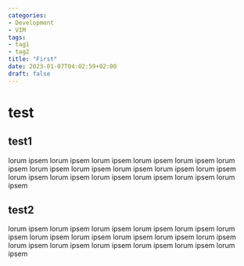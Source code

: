 ```yaml
---
categories:
- Development
- VIM
tags:
- tag1
- tag2
title: "First"
date: 2023-01-07T04:02:59+02:00
draft: false
---
```


# test
## test1
lorum ipsem lorum ipsem lorum ipsem lorum ipsem lorum ipsem
lorum ipsem lorum ipsem lorum ipsem lorum ipsem lorum ipsem lorum ipsem lorum ipsem lorum ipsem
lorum ipsem lorum ipsem lorum ipsem lorum ipsem

## test2
lorum ipsem lorum ipsem lorum ipsem lorum ipsem lorum ipsem
lorum ipsem lorum ipsem lorum ipsem lorum ipsem lorum ipsem lorum ipsem lorum ipsem lorum ipsem
lorum ipsem lorum ipsem lorum ipsem lorum ipsem
